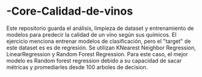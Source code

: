 # -Core-Calidad-de-vinos
Este repositorio guarda el análisis, limpieza de dataset y entrenamiento de modelos para predecir la calidad de un vino según sus químicos.
El ejercicio menciona entrenar modelos de clasificación, pero el "target" de este dataset es es de regresión.
Se utilizan KNearest Neighbor Regression, LinearRegression y Random Forest Regression.
Para este caso, el mejor modelo es Random forest regression debido a su capacidad de sacar métricas y promediarles desde 100 arboles de decision.
